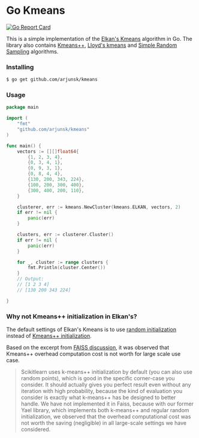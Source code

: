 # Go Kmeans
[![Go Report Card](https://goreportcard.com/badge/github.com/arjunsk/kmeans)](https://goreportcard.com/report/github.com/arjunsk/kmeans)

This is a simple implementation of the [Elkan's Kmeans](https://cdn.aaai.org/ICML/2003/ICML03-022.pdf) 
algorithm in Go. The library also contains [Kmeans++](https://en.wikipedia.org/wiki/K-means%2B%2B),
[Lloyd's kmeans](https://en.wikipedia.org/wiki/K-means_clustering#Standard_algorithm_(naive_k-means)) and 
[Simple Random Sampling](https://en.wikipedia.org/wiki/Simple_random_sample) algorithms.

### Installing

```sh
$ go get github.com/arjunsk/kmeans
```

### Usage

```go
package main

import (
	"fmt"
	"github.com/arjunsk/kmeans"
)

func main() {
	vectors := [][]float64{
		{1, 2, 3, 4},
		{0, 3, 4, 1},
		{0, 9, 3, 1},
		{0, 8, 4, 4},
		{130, 200, 343, 224},
		{100, 200, 300, 400},
		{300, 400, 200, 110},
	}

	clusterer, err := kmeans.NewCluster(kmeans.ELKAN, vectors, 2)
	if err != nil {
		panic(err)
	}

	clusters, err := clusterer.Cluster()
	if err != nil {
		panic(err)
	}

	for _, cluster := range clusters {
		fmt.Println(cluster.Center())
	}
	// Output:
	// [1 2 3 4]
	// [130 200 343 224]

}
```

### Why not Kmeans++ initialization in Elkan's?
The default settings of Elkan's Kmeans is to use [random initialization](/initializer/random.go)
instead of  [Kmeans++ initialization](/initializer/kmeans_plus_plus.go).

Based on the excerpt from [FAISS discussion](https://github.com/facebookresearch/faiss/issues/268#issuecomment-348184505), it was observed
that Kmeans++ overhead computation cost is not worth for large scale use case.

> Scikitlearn uses k-means++ initialization by default (you can also use random points), which is good in the specific
> corner-case you consider. It should actually gives you perfect result even without any iteration with high probability,
> because the kind of evaluation you consider is exactly what k-means++ has be designed to better handle.
> We have not implemented it in Faiss, because with our former Yael library, which implements both k-means++ and regular
> random initialization, we observed that the overhead computational cost was not worth the saving (negligible) in all
> large-scale settings we have considered.
